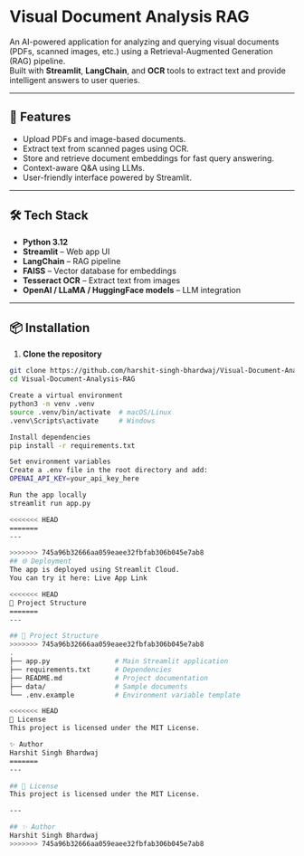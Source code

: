 # Visual Document Analysis RAG

An AI-powered application for analyzing and querying visual documents (PDFs, scanned images, etc.) using a Retrieval-Augmented Generation (RAG) pipeline.  
Built with **Streamlit**, **LangChain**, and **OCR** tools to extract text and provide intelligent answers to user queries.

---

## 🚀 Features
- Upload PDFs and image-based documents.
- Extract text from scanned pages using OCR.
- Store and retrieve document embeddings for fast query answering.
- Context-aware Q&A using LLMs.
- User-friendly interface powered by Streamlit.

---

## 🛠️ Tech Stack
- **Python 3.12**
- **Streamlit** – Web app UI
- **LangChain** – RAG pipeline
- **FAISS** – Vector database for embeddings
- **Tesseract OCR** – Extract text from images
- **OpenAI / LLaMA / HuggingFace models** – LLM integration

---

## 📦 Installation
1. **Clone the repository**
```bash
git clone https://github.com/harshit-singh-bhardwaj/Visual-Document-Analysis-RAG.git
cd Visual-Document-Analysis-RAG

Create a virtual environment
python3 -m venv .venv
source .venv/bin/activate  # macOS/Linux
.venv\Scripts\activate     # Windows

Install dependencies
pip install -r requirements.txt

Set environment variables
Create a .env file in the root directory and add:
OPENAI_API_KEY=your_api_key_here

Run the app locally
streamlit run app.py

<<<<<<< HEAD
=======
---

>>>>>>> 745a96b32666aa059eaee32fbfab306b045e7ab8
## 🌐 Deployment
The app is deployed using Streamlit Cloud.
You can try it here: Live App Link

<<<<<<< HEAD
📄 Project Structure
=======
---

## 📄 Project Structure
>>>>>>> 745a96b32666aa059eaee32fbfab306b045e7ab8
.
├── app.py                # Main Streamlit application
├── requirements.txt      # Dependencies
├── README.md             # Project documentation
├── data/                 # Sample documents
└── .env.example          # Environment variable template

<<<<<<< HEAD
📜 License
This project is licensed under the MIT License.

✨ Author
Harshit Singh Bhardwaj
=======
---

## 📜 License
This project is licensed under the MIT License.

---

## ✨ Author
Harshit Singh Bhardwaj
>>>>>>> 745a96b32666aa059eaee32fbfab306b045e7ab8
